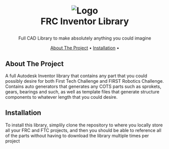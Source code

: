 <h1>
    <p align="center">
        <img src="https://github.com/user-attachments/assets/dcb2c46e-1e2c-4157-9433-f439d3056a17" alt="Logo">
        <br>FRC Inventor Library
    </h1>
<p align="center">Full CAD Library to make absolutely anything you could imagine <br /> </p>
</p>

<p align="center">
  <a href="#about-the-project">About The Project</a> •
  <a href="#installation">Installation</a> •
</p>  

## About The Project
A full Autodesk Inventor library that contains any part that you could possibly desire for both First Tech Challenge and FIRST Robotics
Challenge. Contains auto generators that generates any COTS parts such as sprokets, gears, bearings and such, as well as template files that 
generate structure components to whatever length that you could desire.

## Installation
To install this library, simplily clone the repository to where you locally store all your FRC and FTC projects, and then you should be able to reference
all of the parts without having to download the library multiple times per project
